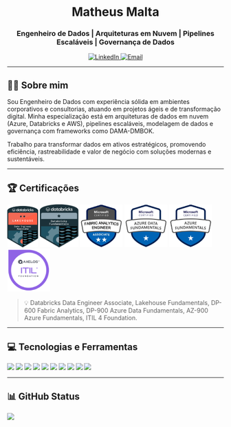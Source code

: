 <h1 align="center">Matheus Malta</h1>
<h3 align="center">Engenheiro de Dados | Arquiteturas em Nuvem | Pipelines Escaláveis | Governança de Dados</h3>

<p align="center">
  <a href="https://www.linkedin.com/in/matheusmalta96/" target="_blank">
    <img src="https://img.shields.io/badge/LinkedIn-0A66C2?style=for-the-badge&logo=linkedin&logoColor=white" alt="LinkedIn">
  </a>
  <a href="mailto:matheusmalta@outlook.com.br">
    <img src="https://img.shields.io/badge/E--mail-0078D4?style=for-the-badge&logo=gmail&logoColor=white" alt="Email">
  </a>
</p>

---

## 👨‍💼 Sobre mim

Sou Engenheiro de Dados com experiência sólida em ambientes corporativos e consultorias, atuando em projetos ágeis e de transformação digital. Minha especialização está em arquiteturas de dados em nuvem (Azure, Databricks e AWS), pipelines escaláveis, modelagem de dados e governança com frameworks como DAMA-DMBOK.

Trabalho para transformar dados em ativos estratégicos, promovendo eficiência, rastreabilidade e valor de negócio com soluções modernas e sustentáveis.

---

## 🏆 Certificações

<p align="left">
  <img src="https://github.com/matheusmaltap/matheusmaltap/blob/main/assets/certifications/databricks.png" alt="Databricks Data Engineer Associate" height="100"/>
  <img src="https://github.com/matheusmaltap/matheusmaltap/blob/main/assets/certifications/fundamentals-badge-databricks-2x_1.png" alt="Lakehouse Fundamentals" height="100"/>
  <img src="https://github.com/matheusmaltap/matheusmaltap/blob/main/assets/certifications/DP-600.png" alt="DP-600 Fabric Analytics" height="100"/>
  <img src="https://github.com/matheusmaltap/matheusmaltap/blob/main/assets/certifications/img002_dp900.png" alt="DP-900 Azure Data Fundamentals" height="100"/>
  <img src="https://github.com/matheusmaltap/matheusmaltap/blob/main/assets/certifications/d27b805a37d9f94959a770b91175142b.png" alt="AZ-900 Azure Fundamentals" height="100"/>
  <img src="https://github.com/matheusmaltap/matheusmaltap/blob/main/assets/certifications/twitter_thumb_201604_image.png" alt="ITIL 4 Foundation" height="100"/>
</p>

> 💡 Databricks Data Engineer Associate, Lakehouse Fundamentals, DP-600 Fabric Analytics, DP-900 Azure Data Fundamentals, AZ-900 Azure Fundamentals, ITIL 4 Foundation.

---

## 💻 Tecnologias e Ferramentas

<p>
  <img src="https://img.shields.io/badge/Python-3776AB?style=for-the-badge&logo=python&logoColor=white"/>
  <img src="https://img.shields.io/badge/Databricks-FE7A16?style=for-the-badge&logo=databricks&logoColor=white"/>
  <img src="https://img.shields.io/badge/PySpark-E34A27?style=for-the-badge&logo=apachespark&logoColor=white"/>
  <img src="https://img.shields.io/badge/Azure-0078D4?style=for-the-badge&logo=microsoftazure&logoColor=white"/>
  <img src="https://img.shields.io/badge/AWS-232F3E?style=for-the-badge&logo=amazonaws&logoColor=white"/>
  <img src="https://img.shields.io/badge/PostgreSQL-4169E1?style=for-the-badge&logo=postgresql&logoColor=white"/>
  <img src="https://img.shields.io/badge/Power%20BI-F2C811?style=for-the-badge&logo=powerbi&logoColor=black"/>
  <img src="https://img.shields.io/badge/Grafana-F46800?style=for-the-badge&logo=grafana&logoColor=white"/>
  <img src="https://img.shields.io/badge/Apache%20Airflow-017CEE?style=for-the-badge&logo=apacheairflow&logoColor=white"/>
  <img src="https://img.shields.io/badge/SQL-4479A1?style=for-the-badge&logo=sqlite&logoColor=white"/>
</p>

---

## 📊 GitHub Status

<p >
  <img height="180em" src="https://github-readme-stats.vercel.app/api/top-langs/?username=matheusmaltap&layout=compact&theme=dracula"/>
</p>
